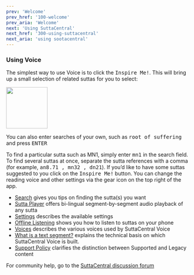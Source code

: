 ```yaml
---
prev: 'Welcome'
prev_href: '100-welcome'
prev_aria: 'Welcome'
next: 'Using SuttaCentral'
next_href: '300-using-suttacentral'
next_aria: 'using sootacentral'
---
```

### Using Voice
The simplest way to use Voice is to click the 
<kbd>Inspire Me!</kbd>. This will bring up a small selection of related suttas for you to select:

<img aria-label="picture of inspire me button"
  src="/sc-voice/assets/img/inspire-me.png?raw=true" style="height:8em"/>

You can also enter searches of your own, such as <kbd>root of suffering</kbd> and press <kbd>ENTER</kbd>

To find a particular sutta such as MN1, simply enter <kbd>mn1</kbd> 
in the search field. To find several suttas at once, 
separate the sutta references with a comma 
(for example, 
<kbd>an8.71 <span aria-label="comma"> </span><span aria-hidden="true">,</span> mn32 <span aria-label="comma"> </span><span aria-hidden="true">,</span> dn21</kbd>). If you’d like to have some suttas suggested to you click on the 
<kbd>Inspire Me!</kbd> button. You can change the reading voice and other settings via the gear icon on the top right of the app. 

* [Search](/sc-voice/en/201-search) gives you tips on finding the sutta(s) you want
* [Sutta Player](/sc-voice/en/201-sutta-player) offers bi-lingual segment-by-segment audio playback of any sutta
* [Settings](/sc-voice/en/201-settings) describes the available settings
* [Offline Listening](/sc-voice/en/201-offline-listening) shows you how to listen to suttas on your phone
* [Voices](/sc-voice/en/201-voices) describes the various voices used by SuttaCentral Voice
* [What is a text segment?](/sc-voice/en/301-segmentation) explains the technical basis on which SuttaCentral Voice is built.
* [Support Policy](/sc-voice/en/201-support) clarifies the distinction between Supported and Legacy content

For community help, go to the 
<a href="https://discourse.suttacentral.net/t/how-do-you-use-suttacentral-voice/12384" target="_blank">
SuttaCentral discussion forum</a>

